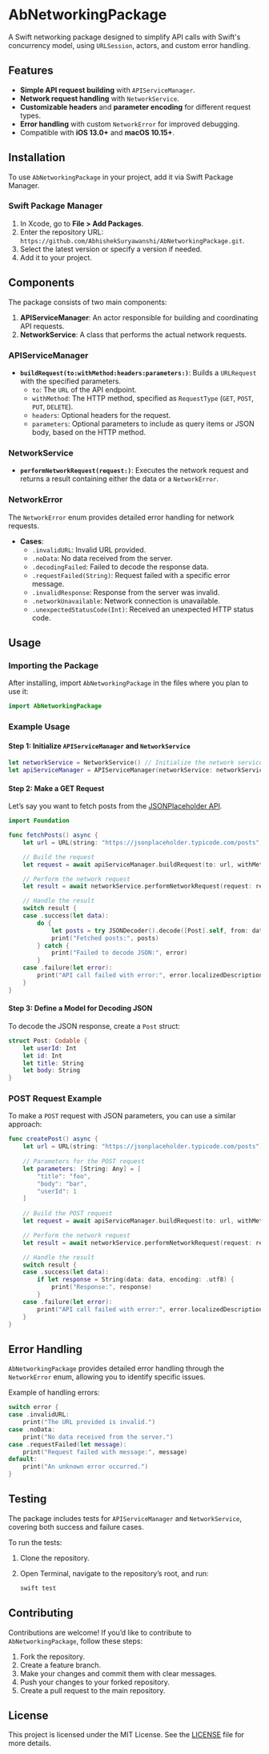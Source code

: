 # AbNetworkingPackage

A Swift networking package designed to simplify API calls with Swift's concurrency model, using `URLSession`, actors, and custom error handling.

## Features

- **Simple API request building** with `APIServiceManager`.
- **Network request handling** with `NetworkService`.
- **Customizable headers** and **parameter encoding** for different request types.
- **Error handling** with custom `NetworkError` for improved debugging.
- Compatible with **iOS 13.0+** and **macOS 10.15+**.

## Installation

To use `AbNetworkingPackage` in your project, add it via Swift Package Manager.

### Swift Package Manager

1. In Xcode, go to **File > Add Packages**.
2. Enter the repository URL: `https://github.com/AbhishekSuryawanshi/AbNetworkingPackage.git`.
3. Select the latest version or specify a version if needed.
4. Add it to your project.

## Components

The package consists of two main components:

1. **APIServiceManager**: An actor responsible for building and coordinating API requests.
2. **NetworkService**: A class that performs the actual network requests.

### APIServiceManager

- **`buildRequest(to:withMethod:headers:parameters:)`**: Builds a `URLRequest` with the specified parameters.
  - `to`: The `URL` of the API endpoint.
  - `withMethod`: The HTTP method, specified as `RequestType` (`GET`, `POST`, `PUT`, `DELETE`).
  - `headers`: Optional headers for the request.
  - `parameters`: Optional parameters to include as query items or JSON body, based on the HTTP method.

### NetworkService

- **`performNetworkRequest(request:)`**: Executes the network request and returns a result containing either the data or a `NetworkError`.

### NetworkError

The `NetworkError` enum provides detailed error handling for network requests.

- **Cases**:
  - `.invalidURL`: Invalid URL provided.
  - `.noData`: No data received from the server.
  - `.decodingFailed`: Failed to decode the response data.
  - `.requestFailed(String)`: Request failed with a specific error message.
  - `.invalidResponse`: Response from the server was invalid.
  - `.networkUnavailable`: Network connection is unavailable.
  - `.unexpectedStatusCode(Int)`: Received an unexpected HTTP status code.

## Usage

### Importing the Package

After installing, import `AbNetworkingPackage` in the files where you plan to use it:

```swift
import AbNetworkingPackage
```

### Example Usage

#### Step 1: Initialize `APIServiceManager` and `NetworkService`

```swift
let networkService = NetworkService() // Initialize the network service
let apiServiceManager = APIServiceManager(networkService: networkService) // Inject network service into API manager
```

#### Step 2: Make a GET Request

Let’s say you want to fetch posts from the [JSONPlaceholder API](https://jsonplaceholder.typicode.com/posts).

```swift
import Foundation

func fetchPosts() async {
    let url = URL(string: "https://jsonplaceholder.typicode.com/posts")!

    // Build the request
    let request = await apiServiceManager.buildRequest(to: url, withMethod: .GET)

    // Perform the network request
    let result = await networkService.performNetworkRequest(request: request)

    // Handle the result
    switch result {
    case .success(let data):
        do {
            let posts = try JSONDecoder().decode([Post].self, from: data)
            print("Fetched posts:", posts)
        } catch {
            print("Failed to decode JSON:", error)
        }
    case .failure(let error):
        print("API call failed with error:", error.localizedDescription)
    }
}
```

#### Step 3: Define a Model for Decoding JSON

To decode the JSON response, create a `Post` struct:

```swift
struct Post: Codable {
    let userId: Int
    let id: Int
    let title: String
    let body: String
}
```

### POST Request Example

To make a `POST` request with JSON parameters, you can use a similar approach:

```swift
func createPost() async {
    let url = URL(string: "https://jsonplaceholder.typicode.com/posts")!
    
    // Parameters for the POST request
    let parameters: [String: Any] = [
        "title": "foo",
        "body": "bar",
        "userId": 1
    ]
    
    // Build the POST request
    let request = await apiServiceManager.buildRequest(to: url, withMethod: .POST, parameters: parameters)

    // Perform the network request
    let result = await networkService.performNetworkRequest(request: request)

    // Handle the result
    switch result {
    case .success(let data):
        if let response = String(data: data, encoding: .utf8) {
            print("Response:", response)
        }
    case .failure(let error):
        print("API call failed with error:", error.localizedDescription)
    }
}
```

## Error Handling

`AbNetworkingPackage` provides detailed error handling through the `NetworkError` enum, allowing you to identify specific issues.

Example of handling errors:

```swift
switch error {
case .invalidURL:
    print("The URL provided is invalid.")
case .noData:
    print("No data received from the server.")
case .requestFailed(let message):
    print("Request failed with message:", message)
default:
    print("An unknown error occurred.")
}
```

## Testing

The package includes tests for `APIServiceManager` and `NetworkService`, covering both success and failure cases.

To run the tests:

1. Clone the repository.
2. Open Terminal, navigate to the repository’s root, and run:
   
   ```bash
   swift test
   ```

## Contributing

Contributions are welcome! If you’d like to contribute to `AbNetworkingPackage`, follow these steps:

1. Fork the repository.
2. Create a feature branch.
3. Make your changes and commit them with clear messages.
4. Push your changes to your forked repository.
5. Create a pull request to the main repository.


## License

This project is licensed under the MIT License. See the [LICENSE](LICENSE) file for more details.
